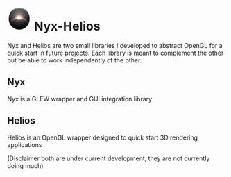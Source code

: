 
# ![GitHub Logo](/Documentation/SunMoon.png)  Nyx-Helios 


Nyx and Helios are two small libraries I developed to abstract OpenGL for a quick start in future projects. 
Each library is meant to complement the other but be able to work independently of the other.

## Nyx

Nyx is a GLFW wrapper and GUI integration library

## Helios

Helios is an OpenGL wrapper designed to quick start 3D rendering applications

(Disclaimer both are under current development, they are not currently doing much)
